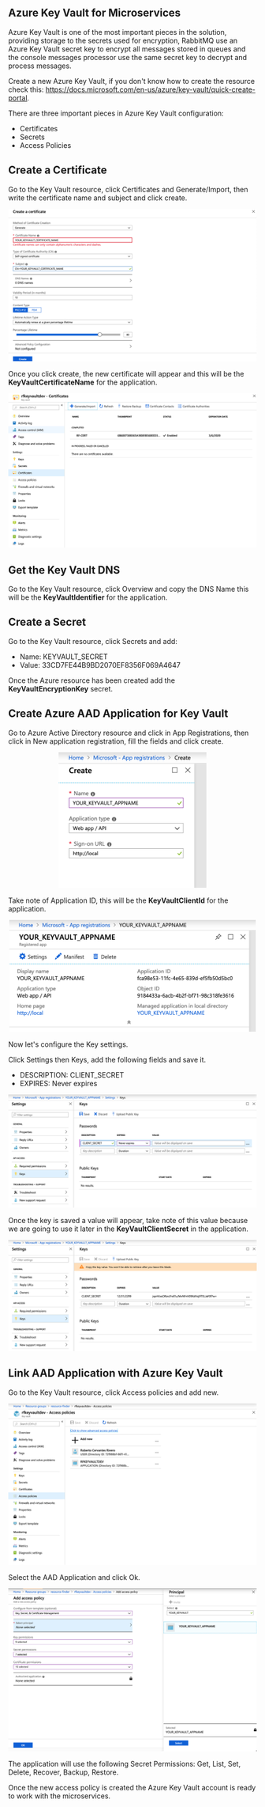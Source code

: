 ## Azure Key Vault for Microservices

Azure Key Vault is one of the most important pieces in the solution, providing storage to the secrets used for encryption, RabbitMQ use an Azure Key Vault secret key to encrypt all messages stored in queues and the console messages processor use the same secret key to decrypt and process messages.

Create a new Azure Key Vault, if you don't know how to create the resource check this: https://docs.microsoft.com/en-us/azure/key-vault/quick-create-portal.

There are three important pieces in Azure Key Vault configuration:

- Certificates
- Secrets
- Access Policies

## Create a Certificate

Go to the Key Vault resource, click Certificates and Generate/Import, then write the certificate name and subject and click create.

<div style="text-align:center">
    <img src="/resources/images/azure-key-vault-add-certificate.png" />
</div>

Once you click create, the new certificate will appear and this will be the <b>KeyVaultCertificateName</b> for the application.

<div style="text-align:center">
    <img src="/resources/images/azure-key-vault-certificates.png" />
</div>

## Get the Key Vault DNS

Go to the Key Vault resource, click Overview and copy the DNS Name this will be the <b>KeyVaultIdentifier</b> for the application.

## Create a Secret

Go to the Key Vault resource, click Secrets and add:

- Name: KEYVAULT_SECRET
- Value: 33CD7FE44B9BD2070EF8356F069A4647

Once the Azure resource has been created add the <b>KeyVaultEncryptionKey</b> secret.

## Create Azure AAD Application for Key Vault

Go to Azure Active Directory resource and click in App Registrations, then click in New application registration, fill the fields and click create.

<div style="text-align:center">
    <img src="/resources/images/azure-active-directory-app-registration.png" width="300" />
</div>

Take note of Application ID, this will be the <b>KeyVaultClientId</b> for the application.

<div style="text-align:center">
    <img src="/resources/images/azure-active-directory-app-overview.png" width="500" />
</div>

Now let's configure the Key settings.

Click Settings then Keys, add the following fields and save it.

- DESCRIPTION: CLIENT_SECRET
- EXPIRES: Never expires 

<div style="text-align:center">
    <img src="/resources/images/azure-active-directory-app-key-setting.png" />
</div>

Once the key is saved a value will appear, take note of this value because we are going to use it later in the <b>KeyVaultClientSecret</b> in the application.

<div style="text-align:center">
    <img src="/resources/images/azure-active-directory-app-key-setting-value.png" />
</div>

## Link AAD Application with Azure Key Vault 

Go to the Key Vault resource, click Access policies and add new.

<div style="text-align:center">
    <img src="/resources/images/azure-key-vault-access-policies.png" />
</div>

Select the AAD Application and click Ok.

<div style="text-align:center">
    <img src="/resources/images/azure-key-vault-new-access-policy.png" />
</div>

The application will use the following Secret Permissions:
Get, List, Set, Delete, Recover, Backup, Restore.

Once the new access policy is created the Azure Key Vault account is ready to work with the microservices.